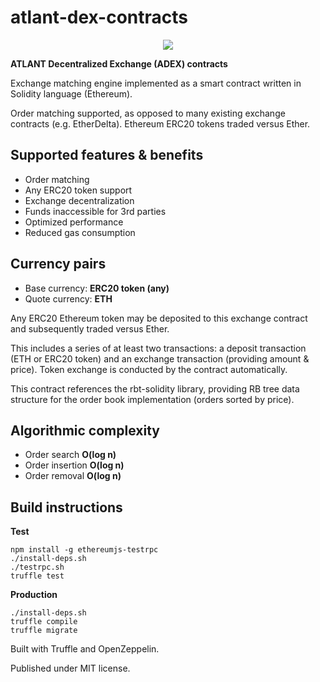 # atlant-dex-contracts

<p align="center">
<img src="https://user-images.githubusercontent.com/12106540/29994000-3d005684-8fce-11e7-97ea-a16a6c607a3f.png" />
</p>

**ATLANT Decentralized Exchange (ADEX) contracts**

Exchange matching engine implemented as a smart contract written in Solidity language (Ethereum).

Order matching supported, as opposed to many existing exchange contracts (e.g. EtherDelta). Ethereum ERC20 tokens traded versus Ether.

## Supported features & benefits
* Order matching
* Any ERC20 token support
* Exchange decentralization
* Funds inaccessible for 3rd parties
* Optimized performance
* Reduced gas consumption

## Currency pairs
* Base currency: **ERC20 token (any)**
* Quote currency: **ETH**

Any ERC20 Ethereum token may be deposited to this exchange contract and subsequently traded versus Ether.

This includes a series of at least two transactions: a deposit transaction (ETH or ERC20 token) and an exchange transaction (providing amount & price). Token exchange is conducted by the contract automatically.

This contract references the rbt-solidity library, providing RB tree data structure for the order book implementation (orders sorted by price).

## Algorithmic complexity
* Order search **O(log n)**
* Order insertion **O(log n)**
* Order removal **O(log n)**

## Build instructions
**Test**
```
npm install -g ethereumjs-testrpc
./install-deps.sh
./testrpc.sh
truffle test
```

**Production**
```
./install-deps.sh
truffle compile
truffle migrate
```

Built with Truffle and OpenZeppelin.

Published under MIT license.
